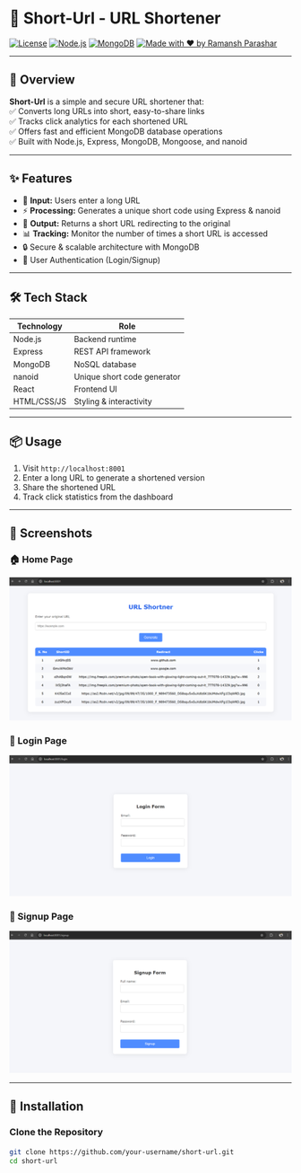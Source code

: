 # 🔗 Short-Url - URL Shortener

[![License](https://img.shields.io/badge/license-MIT-blue.svg)](LICENSE)
[![Node.js](https://img.shields.io/badge/Node.js-18.x-brightgreen.svg)](https://nodejs.org/)
[![MongoDB](https://img.shields.io/badge/MongoDB-6.x-green.svg)](https://www.mongodb.com/)
[![Made with ❤️ by Ramansh Parashar](https://img.shields.io/badge/Made%20with-%E2%9D%A4-red)](#)

---

## 📖 Overview
**Short-Url** is a simple and secure URL shortener that:  
✅ Converts long URLs into short, easy-to-share links  
✅ Tracks click analytics for each shortened URL  
✅ Offers fast and efficient MongoDB database operations  
✅ Built with Node.js, Express, MongoDB, Mongoose, and nanoid  

---

## ✨ Features
- 🔗 **Input:** Users enter a long URL  
- ⚡ **Processing:** Generates a unique short code using Express & nanoid  
- 🚀 **Output:** Returns a short URL redirecting to the original  
- 📊 **Tracking:** Monitor the number of times a short URL is accessed  
- 🔒 Secure & scalable architecture with MongoDB  
- 👥 User Authentication (Login/Signup)

---

## 🛠 Tech Stack
| Technology    | Role                        |
|---------------|-----------------------------|
| Node.js       | Backend runtime             |
| Express       | REST API framework          |
| MongoDB       | NoSQL database              |  
| nanoid        | Unique short code generator |
| React         | Frontend UI                 |
| HTML/CSS/JS   | Styling & interactivity     |

---

## 📦 Usage
1. Visit `http://localhost:8001`
2. Enter a long URL to generate a shortened version
3. Share the shortened URL
4. Track click statistics from the dashboard

---

## 📸 Screenshots

### 🏠 Home Page
![Home Page](assets/home.png)

### 🔐 Login Page
![Login Page](assets/Login.png)

### 📝 Signup Page
![Signup Page](assets/Signup.png)

---

## 🚀 Installation

### Clone the Repository
```bash
git clone https://github.com/your-username/short-url.git
cd short-url

